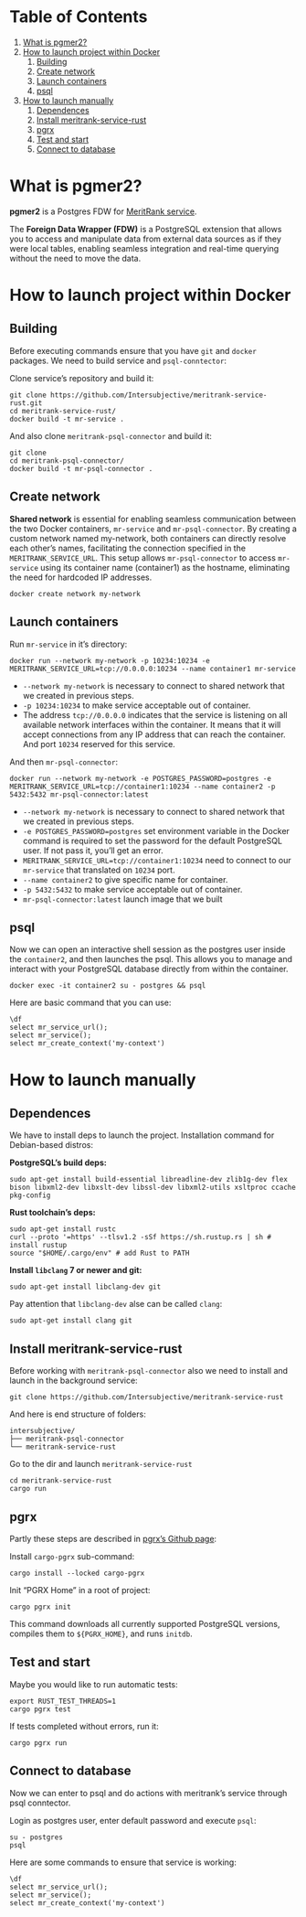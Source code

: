 # Table of Contents

1.  [What is pgmer2?](#what-is-pgmer2?)
2.  [How to launch project within Docker](#how-to-launch-project-within-docker)
    1.  [Building](#building)
    2.  [Create network](#create-network)
    3.  [Launch containers](#launch-containers)
    4.  [psql](#psql)
3.  [How to launch manually](#how-to-launch-manually)
    1.  [Dependences](#dependences)
    2.  [Install meritrank-service-rust](#install-meritrank-service-rust)
    3.  [pgrx](#pgrx)
    4.  [Test and start](#test-and-start)
    5.  [Connect to database](#connect-to-database)


<a id="org9cdeabd"></a>

# What is pgmer2?

**pgmer2** is a Postgres FDW for [MeritRank service](https://github.com/Intersubjective/meritrank-service-rust). 

The **Foreign Data Wrapper (FDW)** is a PostgreSQL extension that allows you to access and manipulate data from external data sources as if they were local tables, enabling seamless integration and real-time querying without the need to move the data.

# How to launch project within Docker

## Building

Before executing commands ensure that you have `git` and `docker` packages.
We need to build service and `psql-conntector`:

Clone service&rsquo;s repository and build it:

    git clone https://github.com/Intersubjective/meritrank-service-rust.git
    cd meritrank-service-rust/
    docker build -t mr-service .

And also clone `meritrank-psql-connector` and build it:

    git clone
    cd meritrank-psql-connector/
    docker build -t mr-psql-connector .

## Create network

**Shared network** is essential for enabling seamless communication between the two Docker containers, `mr-service` and `mr-psql-connector`. By creating a custom network named my-network, both containers can directly resolve each other&rsquo;s names, facilitating the connection specified in the `MERITRANK_SERVICE_URL`. This setup allows `mr-psql-connector` to access `mr-service` using its container name (container1) as the hostname, eliminating the need for hardcoded IP addresses.

    docker create network my-network

## Launch containers

Run `mr-service` in it&rsquo;s directory:

    docker run --network my-network -p 10234:10234 -e MERITRANK_SERVICE_URL=tcp://0.0.0.0:10234 --name container1 mr-service

-   `--network my-network` is necessary to connect to shared network that we created in previous steps.
-   `-p 10234:10234` to make service acceptable out of container.
-   The address `tcp://0.0.0.0` indicates that the service is listening on all available network interfaces within the container. It means that it will accept connections from any IP address that can reach the container. And port `10234` reserved for this service.

And then `mr-psql-connector`:

    docker run --network my-network -e POSTGRES_PASSWORD=postgres -e MERITRANK_SERVICE_URL=tcp://container1:10234 --name container2 -p 5432:5432 mr-psql-connector:latest

-   `--network my-network` is necessary to connect to shared network that we created in previous steps.
-   `-e POSTGRES_PASSWORD=postgres` set environment variable in the Docker command is required to set the password for the default PostgreSQL user. If not pass it, you&rsquo;ll get an error.
-   `MERITRANK_SERVICE_URL=tcp://container1:10234` need to connect to our `mr-service` that translated on `10234` port.
-   `--name container2` to give specific name for container.
-   `-p 5432:5432` to make service acceptable out of container.
-   `mr-psql-connector:latest` launch image that we built

## psql

Now we can open an interactive shell session as the postgres user inside the `container2`, and then launches the psql. This allows you to manage and interact with your PostgreSQL database directly from within the container.

    docker exec -it container2 su - postgres && psql

Here are basic command that you can use:

    \df
    select mr_service_url();
    select mr_service();
    select mr_create_context('my-context')

# How to launch manually

## Dependences

We have to install deps to launch the project.
Installation command for Debian-based distros:

**PostgreSQL&rsquo;s build deps:**

    sudo apt-get install build-essential libreadline-dev zlib1g-dev flex bison libxml2-dev libxslt-dev libssl-dev libxml2-utils xsltproc ccache pkg-config

**Rust toolchain&rsquo;s deps:**

    sudo apt-get install rustc
    curl --proto '=https' --tlsv1.2 -sSf https://sh.rustup.rs | sh # install rustup
    source "$HOME/.cargo/env" # add Rust to PATH

**Install `libclang` 7 or newer and git:**

    sudo apt-get install libclang-dev git

Pay attention that `libclang-dev` alse can be called `clang`:

    sudo apt-get install clang git

## Install meritrank-service-rust

Before working with `meritrank-psql-connector` also we need to install and launch in the background service:

    git clone https://github.com/Intersubjective/meritrank-service-rust

And here is end structure of folders:

    intersubjective/
    ├── meritrank-psql-connector
    └── meritrank-service-rust

Go to the dir and launch `meritrank-service-rust`

    cd meritrank-service-rust
    cargo run

## pgrx

Partly these steps are described in [pgrx&rsquo;s Github page](https://github.com/pgcentralfoundation/pgrx/tree/develop?tab=readme-ov-file):

Install `cargo-pgrx` sub-command:

    cargo install --locked cargo-pgrx

Init &ldquo;PGRX Home&rdquo; in a root of project:

    cargo pgrx init

This command downloads all currently supported PostgreSQL versions, compiles them to `${PGRX_HOME}`, and runs `initdb`.

## Test and start

Maybe you would like to run automatic tests:

    export RUST_TEST_THREADS=1
    cargo pgrx test

If tests completed without errors, run it:

    cargo pgrx run

## Connect to database

Now we can enter to psql and do actions with meritrank&rsquo;s service through psql conntector.

Login as postgres user, enter default password and execute `psql`:

    su - postgres
    psql

Here are some commands to ensure that service is working:

    \df
    select mr_service_url();
    select mr_service();
    select mr_create_context('my-context')

